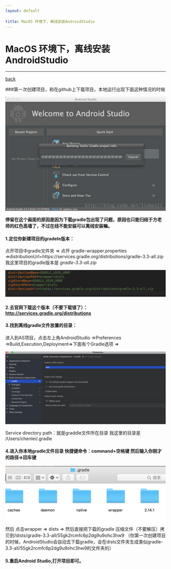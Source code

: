 ```yaml
---
layout: default

title: MacOS 环境下，离线安装AndroidStudio
---
```




# MacOS 环境下，离线安装AndroidStudio
----
[back](./)

###第一次创建项目，和在github上下载项目，本地运行出现下面这种情况的时候

![一直在下载gradle](../imgs/20170904_1.jpg)

**停留在这个画面的原因是因为下载gradle包出现了问题，原因也只能归结于方老师的红色高墙了，不过在线不能安装可以离线安装嘛。**


#### 1.定位你新建项目的gradele版本：
点开项目中gradle文件夹 => 点开 gradle-wrapper.properties =>distributionUrl=https\://services.gradle.org/distributions/gradle-3.3-all.zip   
我这里项目的gradle版本是    _gradle-3.3-all.zip_

![定位gradle版本](../imgs/20170904_2.png)

#### 2.去官网下载这个版本（不要下载错了）：http://services.gradle.org/distributions


#### 3.找到离线gradle文件放置的目录：

进入到AS项目，点击左上角AndroidStudio =>Preferences =>Build,Execution,Deployment=>下面有个Gradle选项 =>

![定位gradle文件放置目录](../imgs/20170904_3.png)
	
Service directory path：就是graddle文件所在目录
我这里的目录是 /Users/chenlei/.gradle

#### 4.进入你本地gradle文件目录  快捷键命令：command+空格键  然后输入你刚才的路径=>回车键

![定位gradle放置的具体目录](../imgs/20170904_4.png)
然后 点击wrapper => dists => 然后直接把下载的gradle 压缩文件（不要解压）拷贝到/dists/gradle-3.3-all/55gk2rcmfc6p2dg9u9ohc3hw9 （你第一次创建项目的时候，AndroidStudio会自动去下载gradle，会在dists文件夹生成类似gradle-3.3-all/55gk2rcmfc6p2dg9u9ohc3hw9的文件夹的）


#### 5.重启Android Studio,打开项目即可。



